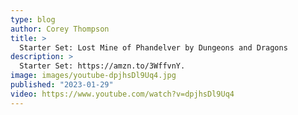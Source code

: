 ```yaml
---
type: blog
author: Corey Thompson
title: >
  Starter Set: Lost Mine of Phandelver by Dungeons and Dragons
description: >
  Starter Set: https://amzn.to/3WffvnY.
image: images/youtube-dpjhsDl9Uq4.jpg
published: "2023-01-29"
video: https://www.youtube.com/watch?v=dpjhsDl9Uq4
---
```

